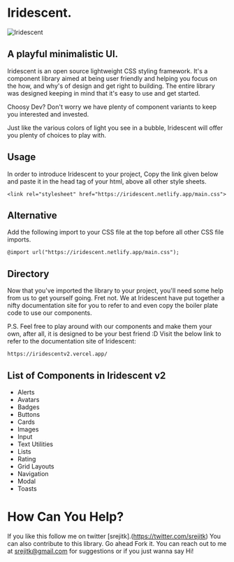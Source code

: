 # Iridescent.
![Iridescent](https://res.cloudinary.com/dkqrmlxlg/image/upload/v1649884272/Iridescent/Ellipse_2_u9uafq.png)
## A playful minimalistic UI.



Iridescent is an open source lightweight CSS styling framework. It's a component library aimed at being user friendly and helping you focus on the how, and why's of design and get right to building.
The entire library was designed keeping in mind that it's easy to use and get started.

Choosy Dev? Don't worry we have plenty of component variants to keep you interested and invested.

Just like the various colors of light you see in a bubble, Iridescent will offer you plenty of choices to play with.

## Usage
In order to introduce Iridescent to your project, Copy the link given below and paste it in the head tag of your html, above all other style sheets.

    <link rel="stylesheet" href="https://iridescent.netlify.app/main.css">
## Alternative
Add the following import to your CSS file at the top before all other CSS file imports.

    @import url("https://iridescent.netlify.app/main.css");
## Directory
Now that you've imported the library to your project, you'll need some help from us to get yourself going. Fret not. We at Iridescent have put together a 
nifty documentation site for you to refer to and even copy the boiler plate code to use our components. 

P.S. Feel free to play around with our components and make them your own, after all, it is designed to be your best friend :D
Visit the below link to refer to the documentation site of Iridescent:

    https://iridescentv2.vercel.app/

## List of Components in Iridescent v2

 - Alerts	
 - Avatars
 - Badges
 - Buttons
 - Cards
 - Images
 - Input
 - Text Utilities
 - Lists
 - Rating
 - Grid Layouts
 - Navigation
 - Modal
 - Toasts


# How Can You Help?
If you like this follow me on twitter [srejitk].(https://twitter.com/srejitk)
You can also contribute to this library. Go ahead Fork it.
You can reach out to me at srejitk@gmail.com for suggestions or if you just wanna say Hi!
 
